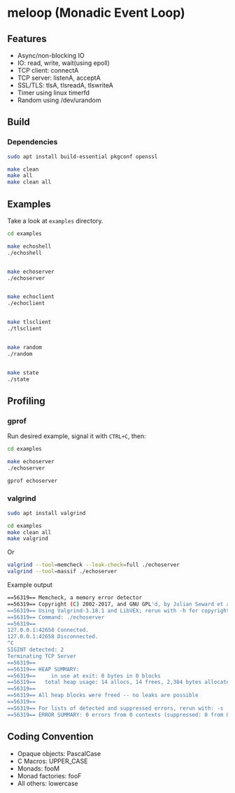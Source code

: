 # meloop (Monadic Event Loop)


## Features

- Async/non-blocking IO
- IO: read, write, wait(using epoll)
- TCP client: connectA
- TCP server: listenA, acceptA
- SSL/TLS: tlsA, tlsreadA, tlswriteA
- Timer using linux timerfd
- Random using /dev/urandom

## Build


### Dependencies

```bash
sudo apt install build-essential pkgconf openssl
```


```bash
make clean
make all
make clean all
```

## Examples

Take a look at `examples` directory.

```bash
cd examples

make echoshell
./echoshell


make echoserver
./echoserver


make echoclient
./echoclient


make tlsclient
./tlsclient


make random
./random


make state
./state
```


## Profiling


### gprof

Run desired example, signal it with `CTRL+C`, then:

```bash
cd examples

make echoserver
./echoserver

gprof echoserver
```

### valgrind

```bash
sudo apt install valgrind

cd examples
make clean all 
make valgrind
```

Or

```bash
valgrind --tool=memcheck --leak-check=full ./echoserver
valgrind --tool=massif ./echoserver 
```

Example output

```bash
==56319== Memcheck, a memory error detector
==56319== Copyright (C) 2002-2017, and GNU GPL'd, by Julian Seward et al.
==56319== Using Valgrind-3.18.1 and LibVEX; rerun with -h for copyright info
==56319== Command: ./echoserver
==56319==
127.0.0.1:42658 Connected.
127.0.0.1:42658 Disconnected.
^C
SIGINT detected: 2
Terminating TCP Server
==56319==
==56319== HEAP SUMMARY:
==56319==     in use at exit: 0 bytes in 0 blocks
==56319==   total heap usage: 14 allocs, 14 frees, 2,384 bytes allocated
==56319==
==56319== All heap blocks were freed -- no leaks are possible
==56319==
==56319== For lists of detected and suppressed errors, rerun with: -s
==56319== ERROR SUMMARY: 0 errors from 0 contexts (suppressed: 0 from 0)
```


## Coding Convention

- Opaque objects: PascalCase
- C Macros: UPPER_CASE
- Monads: fooM
- Monad factories: fooF
- All others: lowercase
